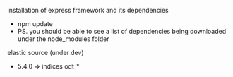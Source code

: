 
installation of express framework and its dependencies
- npm update
- PS. you should be able to see a list of dependencies being downloaded under the node_modules folder

elastic source (under dev)
- 5.4.0 => indices odt_*
